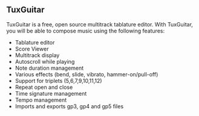 ﻿## TuxGuitar

TuxGuitar is a free, open source multitrack tablature editor. With TuxGuitar, you will be able to compose music using the following features:

* Tablature editor
* Score Viewer
* Multitrack display
* Autoscroll while playing
* Note duration management
* Various effects (bend, slide, vibrato, hammer-on/pull-off)
* Support for triplets (5,6,7,9,10,11,12)
* Repeat open and close
* Time signature management
* Tempo management
* Imports and exports gp3, gp4 and gp5 files
